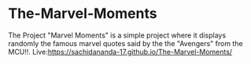 # The-Marvel-Moments
The Project "Marvel Moments" is a simple project where it displays randomly the famous marvel quotes said by the the "Avengers" from the MCU!!.
Live:https://sachidananda-17.github.io/The-Marvel-Moments/
